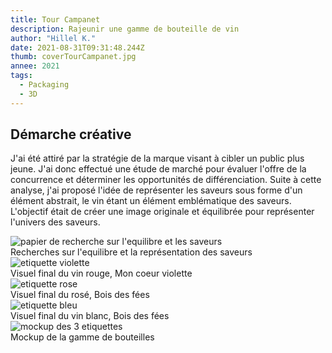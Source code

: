 ```yaml
---
title: Tour Campanet
description: Rajeunir une gamme de bouteille de vin
author: "Hillel K."
date: 2021-08-31T09:31:48.244Z
thumb: coverTourCampanet.jpg
annee: 2021
tags:
  - Packaging
  - 3D
---
```


## Démarche créative

J'ai été attiré par la stratégie de la marque visant à cibler un public plus jeune. J'ai donc effectué une étude de marché pour évaluer l'offre de la concurrence et déterminer les opportunités de différenciation. Suite à cette analyse, j'ai proposé l'idée de représenter les saveurs sous forme d'un élément abstrait, le vin étant un élément emblématique des saveurs. L'objectif était de créer une image originale et équilibrée pour représenter l'univers des saveurs.

<img src="/projets/img/tourCampanet/recherches.jpg" alt="papier de recherche sur l'equilibre et les saveurs"/>
 <figcaption>Recherches sur l'equilibre et la représentation des saveurs</figcaption> 

<img class="rounded imgProjet" src="/projets/img/tourCampanet/etiquetteViolet.jpg" alt="etiquette violette"/>
<figcaption>Visuel final du vin rouge, Mon coeur violette</figcaption> 

<img class="rounded imgProjet" src="/projets/img/tourCampanet/etiquetteRose.jpg" alt="etiquette rose"/>
<figcaption>Visuel final du rosé, Bois des fées</figcaption> 

<img class="rounded imgProjet" src="/projets/img/tourCampanet/etiquetteBleu.jpg" alt="etiquette bleu"/>
<figcaption>Visuel final du vin blanc, Bois des fées</figcaption> 

<img class="rounded imgProjet" src="/projets/img/tourCampanet/gammePresentation.jpg" alt="mockup des 3 etiquettes"/>
<figcaption>Mockup de la gamme de bouteilles</figcaption> 